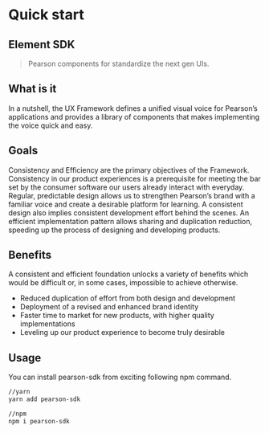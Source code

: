 # Quick start

## Element SDK

> Pearson components for standardize the next gen UIs.

## What is it
In a nutshell, the UX Framework defines a unified visual voice for Pearson’s applications and provides a library of components that makes implementing the voice quick and easy.

## Goals
Consistency and Efficiency are the primary objectives of the Framework. Consistency in our product experiences is a prerequisite for meeting the bar set by the consumer software our users already interact with everyday. Regular, predictable design allows us to strengthen Pearson’s brand with a familiar voice and create a desirable platform for learning. A consistent design also implies consistent development effort behind the scenes. An efficient implementation pattern allows sharing and duplication reduction, speeding up the process of designing and developing products.

## Benefits
A consistent and efficient foundation unlocks a variety of benefits which would be difficult or, in some cases, impossible to achieve otherwise.
 - Reduced duplication of effort from both design and development
 - Deployment of a revised and enhanced brand identity
 - Faster time to market for new products, with higher quality implementations
 - Leveling up our product experience to become truly desirable

## Usage

You can install pearson-sdk from exciting following npm command.

```bash
//yarn
yarn add pearson-sdk

//npm
npm i pearson-sdk
```
